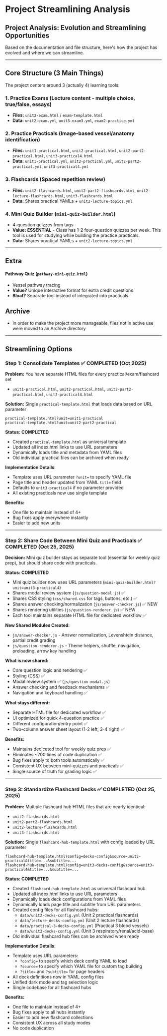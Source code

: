 # Project Streamlining Analysis

## Project Analysis: Evolution and Streamlining Opportunities

Based on the documentation and file structure, here's how the project has evolved and where we can streamline.

---

## **Core Structure (3 Main Things)**

The project centers around 3 (actually 4) learning tools:

### 1. **Practice Exams** (Lecture content - multiple choice, true/false, essays)
- **Files:** `unit2-exam.html` / `exam-template.html`
- **Data:** `unit2-exam.yml`, `unit3-exam3.yml`, `exam2-practice.yml`

### 2. **Practice Practicals** (Image-based vessel/anatomy identification)
- **Files:** `unit1-practical.html`, `unit2-practical.html`, `unit2-part2-practical.html`, `unit3-practical4.html`
- **Data:** `unit1-practical.yml`, `unit2-practical.yml`, `unit2-part2-practical.yml`, `unit3-practical4.yml`

### 3. **Flashcards** (Spaced repetition review)
- **Files:** `unit2-flashcards.html`, `unit2-part2-flashcards.html`, `unit2-lecture-flashcards.html`, `unit3-flashcards.html`
- **Data:** Shares practical YAMLs + `unit2-lecture-topics.yml`

### 4. **Mini Quiz Builder** (`mini-quiz-builder.html`)
- 4-question quizzes from tags
- **Value:** **ESSENTIAL** - Class has 1-2 four-question quizzes per week. This tool is used for studying while building the practice practicals.
- **Data:** Shares practical YAMLs + `unit2-lecture-topics.yml`

---

## **Extra**

#### **Pathway Quiz** (`pathway-mini-quiz.html`)
- Vessel pathway tracing
- **Value?** Unique interactive format for extra credit questions
- **Bloat?** Separate tool instead of integrated into practicals

## **Archive**
- In order to make the project more manageable, files not in active use were moved to an Archive directory

---

## **Streamlining Options**

### **Step 1: Consolidate Templates** ✅ **COMPLETED (Oct 2025)**

**Problem:** You have separate HTML files for every practical/exam/flashcard set
- `unit1-practical.html`, `unit2-practical.html`, `unit2-part2-practical.html`, `unit3-practical4.html`

**Solution:** Single `practical-template.html` that loads data based on URL parameter
```
practical-template.html?unit=unit1-practical
practical-template.html?unit=unit2-part2-practical
```

**Status: COMPLETED**
- Created `practical-template.html` as universal template
- Updated all index.html links to use URL parameters
- Dynamically loads title and metadata from YAML files
- Old individual practical files can be archived when ready

**Implementation Details:**
- Template uses URL parameter `?unit=` to specify YAML file
- Page title and header updated from YAML `title` field
- Defaults to `unit3-practical4` if no parameter provided
- All existing practicals now use single template

**Benefits:**
- One file to maintain instead of 4+
- Bug fixes apply everywhere instantly
- Easier to add new units

---

### **Step 2: Share Code Between Mini Quiz and Practicals** ✅ **COMPLETED (Oct 25, 2025)**

**Decision:** Mini quiz builder stays as separate tool (essential for weekly quiz prep), but should share code with practicals.

**Status: COMPLETED**
- Mini quiz builder now uses URL parameters (`mini-quiz-builder.html?unit=unit3-practical4`)
- Shares modal review system (`js/question-modal.js`) ✅
- Shares CSS styling (`css/shared.css` for tags, buttons, etc.) ✅
- Shares answer checking/normalization (`js/answer-checker.js`) ✅ NEW
- Shares rendering utilities (`js/question-renderer.js`) ✅ NEW
- Each tool maintains separate HTML file for dedicated workflow ✅

**New Shared Modules Created:**
- `js/answer-checker.js` - Answer normalization, Levenshtein distance, partial credit grading
- `js/question-renderer.js` - Theme helpers, shuffle, navigation, preloading, arrow key handling

**What is now shared:**
- Core question logic and rendering ✅
- Styling (CSS) ✅
- Modal review system ✅ (`js/question-modal.js`)
- Answer checking and feedback mechanisms ✅
- Navigation and keyboard handling ✅

**What stays different:**
- Separate HTML file for dedicated workflow ✅
- UI optimized for quick 4-question practice ✅
- Different configuration/entry point ✅
- Two-column answer sheet layout (1-2 left, 3-4 right) ✅

**Benefits:**
- Maintains dedicated tool for weekly quiz prep ✅
- Eliminates ~200 lines of code duplication ✅
- Bug fixes apply to both tools automatically ✅
- Consistent UX between mini-quizzes and practicals ✅
- Single source of truth for grading logic ✅

---

### **Step 3: Standardize Flashcard Decks** ✅ **COMPLETED (Oct 25, 2025)**

**Problem:** Multiple flashcard hub HTML files that are nearly identical:
- `unit2-flashcards.html`
- `unit2-part2-flashcards.html`
- `unit2-lecture-flashcards.html`
- `unit3-flashcards.html`

**Solution:** Single `flashcard-hub-template.html` with config loaded by URL parameter
```
flashcard-hub-template.html?config=decks-config&source=unit2-practical&title=...&subtitle=...
flashcard-hub-template.html?config=unit3-decks-config&source=unit3-practical4&title=...&subtitle=...
```

**Status: COMPLETED**
- Created `flashcard-hub-template.html` as universal flashcard hub
- Updated all index.html links to use URL parameters
- Dynamically loads deck configurations from YAML files
- Dynamically loads page title and subtitle from URL parameters
- Created config files for all flashcard hubs:
  - `data/unit2-decks-config.yml` (Unit 2 practical flashcards)
  - `data/lecture-decks-config.yml` (Unit 2 lecture flashcards)
  - `data/practical-3-decks-config.yml` (Practical 3 blood vessels)
  - `data/unit3-decks-config.yml` (Unit 3 respiratory/renal/acid-base)
- Old individual flashcard hub files can be archived when ready

**Implementation Details:**
- Template uses URL parameters:
  - `?config=` to specify which deck config YAML to load
  - `?source=` to specify which YAML file for custom tag building
  - `?title=` and `?subtitle=` for page headers
- All deck definitions now in YAML config files
- Unified dark mode and tag selection logic
- Single codebase for all flashcard hubs

**Benefits:**
- One file to maintain instead of 4+
- Bug fixes apply to all hubs instantly
- Easier to add new flashcard collections
- Consistent UX across all study modes
- No code duplication

